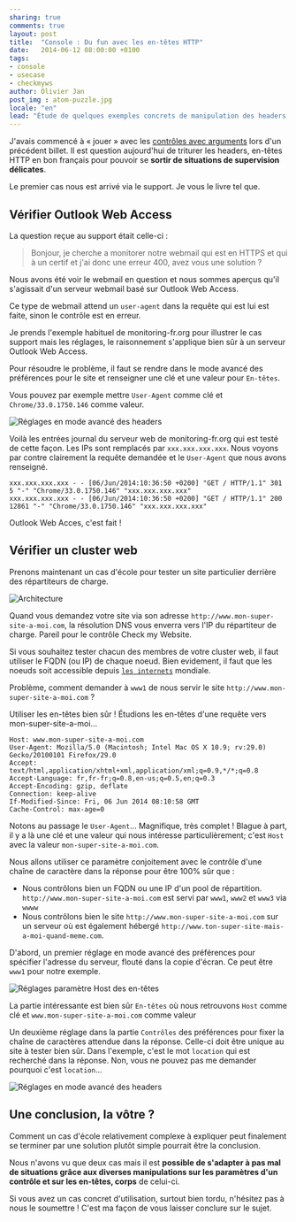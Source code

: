 ```yaml
---
sharing: true
comments: true
layout: post
title:  "Console : Du fun avec les en-têtes HTTP"
date:   2014-06-12 08:00:00 +0100
tags:
- console
- usecase
- checkmyws
author: Olivier Jan
post_img : atom-puzzle.jpg
locale: "en"
lead: "Étude de quelques exemples concrets de manipulation des headers dans la console Check my Website."
---
```


J'avais commencé à « jouer » avec les [contrôles avec arguments](/2014/05/wordpress-test-fonctionnement-checkmyws/) lors d'un précédent billet. Il est question aujourd'hui de triturer les headers, en-têtes HTTP en bon français pour pouvoir se **sortir de situations de supervision délicates**.

Le premier cas nous est arrivé via le support. Je vous le livre tel que.

## Vérifier Outlook Web Access

La question reçue au support était celle-ci :

> Bonjour, je cherche a monitorer notre webmail qui est en HTTPS et qui à un certif et j'ai donc une erreur 400, avez vous une solution ?

Nous avons été voir le webmail en question et nous sommes aperçus qu'il s'agissait d'un serveur webmail basé sur Outlook Web Access.

Ce type de webmail attend un `user-agent` dans la requête qui est lui est faite, sinon le contrôle est en erreur. 

Je prends l'exemple habituel de monitoring-fr.org pour illustrer le cas support mais les réglages, le raisonnement s'applique bien sûr à un serveur Outlook Web Access.

Pour résoudre le problème, il faut se rendre dans le mode avancé des préférences pour le site et renseigner une clé et une valeur pour `En-têtes`.

Vous pouvez par exemple mettre `User-Agent` comme clé et `Chrome/33.0.1750.146` comme valeur.

![Réglages en mode avancé des headers](../img/posts/console-headers-http-manipulation/console-preferences-check.png)

Voilà les entrées journal du serveur web de monitoring-fr.org qui est testé de cette façon. Les IPs sont remplacés par `xxx.xxx.xxx.xxx`. Nous voyons par contre clairement la requête demandée et le `User-Agent` que nous avons renseigné.

~~~
xxx.xxx.xxx.xxx - - [06/Jun/2014:10:36:50 +0200] "GET / HTTP/1.1" 301 5 "-" "Chrome/33.0.1750.146" "xxx.xxx.xxx.xxx"
xxx.xxx.xxx.xxx - - [06/Jun/2014:10:36:50 +0200] "GET / HTTP/1.1" 200 12861 "-" "Chrome/33.0.1750.146" "xxx.xxx.xxx.xxx"
~~~

Outlook Web Acces, c'est fait !

## Vérifier un cluster web

Prenons maintenant un cas d'école pour tester un site particulier derrière des répartiteurs de charge.

![Architecture](../img/posts/console-headers-http-manipulation/synaptic.png)

Quand vous demandez votre site via son adresse `http://www.mon-super-site-a-moi.com`, la résolution DNS vous enverra vers l'IP du répartiteur de charge. Pareil pour le contrôle Check my Website.

Si vous souhaitez tester chacun des membres de votre cluster web, il faut utiliser le FQDN (ou IP) de chaque noeud. Bien evidement, il faut que les noeuds soit accessible depuis [`les internets`](http://www.thedailyfrench.fr/2013/02/11/d-ou-vient-l-expression-les-internets) mondiale.

Problème, comment demander à `www1` de nous servir le site `http://www.mon-super-site-a-moi.com` ?

Utiliser les en-têtes bien sûr ! Étudions les en-têtes d'une requête vers mon-super-site-a-moi...

~~~
Host: www.mon-super-site-a-moi.com
User-Agent: Mozilla/5.0 (Macintosh; Intel Mac OS X 10.9; rv:29.0) Gecko/20100101 Firefox/29.0
Accept: text/html,application/xhtml+xml,application/xml;q=0.9,*/*;q=0.8
Accept-Language: fr,fr-fr;q=0.8,en-us;q=0.5,en;q=0.3
Accept-Encoding: gzip, deflate
Connection: keep-alive
If-Modified-Since: Fri, 06 Jun 2014 08:10:58 GMT
Cache-Control: max-age=0
~~~

Notons au passage le `User-Agent`… Magnifique, très complet ! Blague à part, il y a là une clé et une valeur qui nous intéresse particulièrement; c'est `Host` avec la valeur `mon-super-site-a-moi.com`.

Nous allons utiliser ce paramètre conjoitement avec le contrôle d'une chaîne de caractère dans la réponse pour être 100% sûr que :

- Nous contrôlons bien un FQDN ou une IP d'un pool de répartition. `http://www.mon-super-site-a-moi.com` est servi par `www1`, `www2` et `www3` via `wwww`
- Nous contrôlons bien le site `http://www.mon-super-site-a-moi.com` sur un serveur où est également hébergé `http://www.ton-super-site-mais-a-moi-quand-meme.com`.

D'abord, un premier réglage en mode avancé des préférences pour spécifier l'adresse du serveur, flouté dans la copie d'écran. Ce peut être `www1` pour notre exemple.

![Réglages paramètre Host des en-têtes](../img/posts/console-headers-http-manipulation/console-host-header.png)

La partie intéressante est bien sûr `En-têtes` où nous retrouvons `Host` comme clé et `www.mon-super-site-a-moi.com` comme valeur

Un deuxième réglage dans la partie `Contrôles` des préférences pour fixer la chaîne de caractères attendue dans la réponse. Celle-ci doit être unique au site à tester bien sûr. Dans l'exemple, c'est le mot `location` qui est recherché dans la réponse. Non, vous ne pouvez pas me demander pourquoi c'est `location`…

![Réglages en mode avancé des headers](../img/posts/console-headers-http-manipulation/console-pattern.png)

## Une conclusion, la vôtre ?

Comment un cas d'école relativement complexe à expliquer peut finalement se terminer par une solution plutôt simple pourrait être la conclusion.

Nous n'avons vu que deux cas mais il est **possible de s'adapter à pas mal de situations grâce aux diverses manipulations sur les paramètres d'un contrôle et sur les en-têtes, corps** de celui-ci. 

Si vous avez un cas concret d'utilisation, surtout bien tordu, n'hésitez pas à nous le soumettre ! C'est ma façon de vous laisser conclure sur le sujet.
